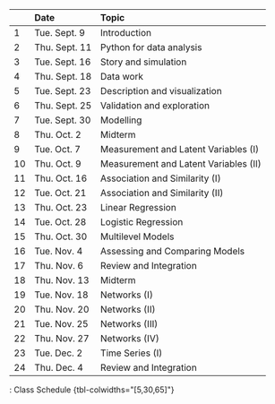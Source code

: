|   | Date | Topic |
|:--|:-----|:------|
| 1 | Tue. Sept. 9 | Introduction |
| 2 | Thu. Sept. 11 | Python for data analysis |
| 3 | Tue. Sept. 16 | Story and simulation |
| 4 | Thu. Sept. 18 | Data work |
| 5 | Tue. Sept. 23 | Description and visualization |
| 6 | Thu. Sept. 25 | Validation and exploration |
| 7 | Tue. Sept. 30 | Modelling |
| 8 | Thu. Oct. 2 | Midterm |
| 9 | Tue. Oct. 7 | Measurement and Latent Variables (I) |
| 10 | Thu. Oct. 9 | Measurement and Latent Variables (II) |
| 11 | Thu. Oct. 16 | Association and Similarity (I) |
| 12 | Tue. Oct. 21 | Association and Similarity (II) |
| 13 | Thu. Oct. 23 | Linear Regression |
| 14 | Tue. Oct. 28 | Logistic Regression |
| 15 | Thu. Oct. 30 | Multilevel Models |
| 16 | Tue. Nov. 4 | Assessing and Comparing Models |
| 17 | Thu. Nov. 6 | Review and Integration |
| 18 | Thu. Nov. 13 | Midterm |
| 19 | Tue. Nov. 18 | Networks (I) |
| 20 | Thu. Nov. 20 | Networks (II) |
| 21 | Tue. Nov. 25 | Networks (III) |
| 22 | Thu. Nov. 27 | Networks (IV) |
| 23 | Tue. Dec. 2 | Time Series (I) |
| 24 | Thu. Dec. 4 | Review and Integration |

: Class Schedule {tbl-colwidths="[5,30,65]"}
